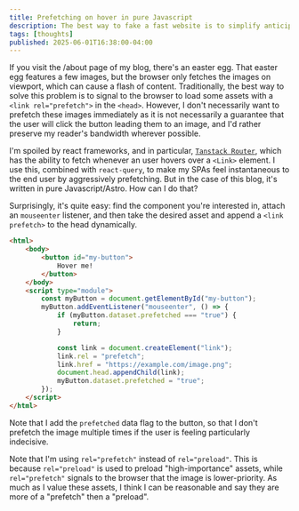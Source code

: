 ```yaml
---
title: Prefetching on hover in pure Javascript
description: The best way to fake a fast website is to simplify anticipate what the user is doing.
tags: [thoughts]
published: 2025-06-01T16:38:00-04:00
---
```

If you visit the /about page of my blog, there's an easter egg. That easter egg features a few images, but the browser only fetches the images on viewport, which can cause a flash of content. Traditionally, the best way to solve this problem is to signal to the browser to load some assets with a `<link rel="prefetch">` in the `<head>`. However, I don't necessarily want to prefetch these images immediately as it is not necessarily a guarantee that the user will click the button leading them to an image, and I'd rather preserve my reader's bandwidth wherever possible.

I'm spoiled by react frameworks, and in particular, [`Tanstack Router`](https://tanstack.com/router/latest), which has the ability to fetch whenever an user hovers over a `<Link>` element. I use this, combined with `react-query`, to make my SPAs feel instantaneous to the end user by aggressively prefetching. But in the case of this blog, it's written in pure Javascript/Astro. How can I do that?

Surprisingly, it's quite easy: find the component you're interested in, attach an `mouseenter` listener, and then take the desired asset and append a `<link prefetch>` to the head dynamically.

```html
<html>
    <body>
        <button id="my-button">
            Hover me!
        </button>
    </body>
    <script type="module">
        const myButton = document.getElementById("my-button");
        myButton.addEventListener("mouseenter", () => {
            if (myButton.dataset.prefetched === "true") {
                return;
            }

            const link = document.createElement("link");
            link.rel = "prefetch";
            link.href = "https://example.com/image.png";
            document.head.appendChild(link);
            myButton.dataset.prefetched = "true";
        });
    </script>
</html>
```

Note that I add the `prefetched` data flag to the button, so that I don't prefetch the image multiple times if the user is feeling particularly indecisive.

Note that I'm using `rel="prefetch"` instead of `rel="preload"`. This is because `rel="preload"` is used to preload "high-importance" assets, while `rel="prefetch"` signals to the browser that the image is lower-priority. As much as I value these assets, I think I can be reasonable and say they are more of a "prefetch" then a "preload".